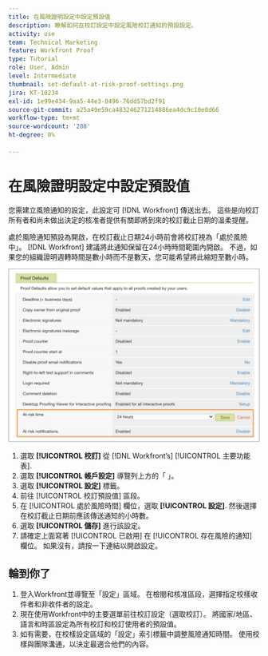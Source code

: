 ```yaml
---
title: 在風險證明設定中設定預設值
description: 瞭解如何在校訂設定中設定風險校訂通知的預設設定。
activity: use
team: Technical Marketing
feature: Workfront Proof
type: Tutorial
role: User, Admin
level: Intermediate
thumbnail: set-default-at-risk-proof-settings.png
jira: KT-10234
exl-id: 1e99e434-9aa5-44e3-8496-76dd57bd2f91
source-git-commit: a25a49e59ca483246271214886ea4dc9c10e8d66
workflow-type: tm+mt
source-wordcount: '288'
ht-degree: 0%

---
```


# 在風險證明設定中設定預設值

您需建立風險通知的設定，此設定可 [!DNL Workfront] 傳送出去。 這些是向校訂所有者和尚未做出決定的核准者提供有關即將到來的校訂截止日期的溫柔提醒。

處於風險通知預設為開啟，在校訂截止日期24小時前會將校訂視為「處於風險中」。 [!DNL Workfront] 建議將此通知保留在24小時時間範圍內開啟。 不過，如果您的組織證明週轉時間是數小時而不是數天，您可能希望將此縮短至數小時。

![有風險通知的校訂設定](assets/proof-system-setups-at-risk-default-1.png)

1. 選取 **[!UICONTROL 校訂]** 從 [!DNL Workfront’s] [!UICONTROL 主要功能表].
1. 選取 **[!UICONTROL 帳戶設定]** 導覽列上方的「 」。
1. 選取 **[!UICONTROL 設定]** 標籤。
1. 前往 [!UICONTROL 校訂預設值] 區段。
1. 在 [!UICONTROL 處於風險時間] 欄位，選取 **[!UICONTROL 設定]**. 然後選擇在校訂截止日期前應該傳送通知的小時數。
1. 選取 **[!UICONTROL 儲存]** 進行該設定。
1. 請確定上面寫著 [!UICONTROL 已啟用] 在 [!UICONTROL 存在風險的通知] 欄位。 如果沒有，請按一下連結以開啟設定。

## 輪到你了

1. 登入Workfront並導覽至「設定」區域。 在檢閱和核准區段，選擇指定校樣收件者和非收件者的設定。
1. 現在使用Workfront中的主要選單前往校訂設定（選取校訂）。 將國家/地區、語言和時區設定為所有校訂和校訂使用者的預設值。
1. 如有需要，在校樣設定區域的「設定」索引標籤中調整風險通知時間。 使用校樣與團隊溝通，以決定最適合他們的內容。

<!--
Lean More URLs
-->
